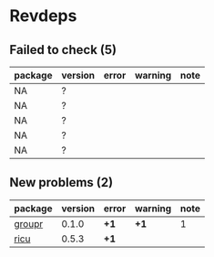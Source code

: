 # Revdeps

## Failed to check (5)

|package |version |error |warning |note |
|:-------|:-------|:-----|:-------|:----|
|NA      |?       |      |        |     |
|NA      |?       |      |        |     |
|NA      |?       |      |        |     |
|NA      |?       |      |        |     |
|NA      |?       |      |        |     |

## New problems (2)

|package |version |error  |warning |note |
|:-------|:-------|:------|:-------|:----|
|[groupr](problems.md#groupr)|0.1.0   |__+1__ |__+1__  |1    |
|[ricu](problems.md#ricu)|0.5.3   |__+1__ |        |     |

